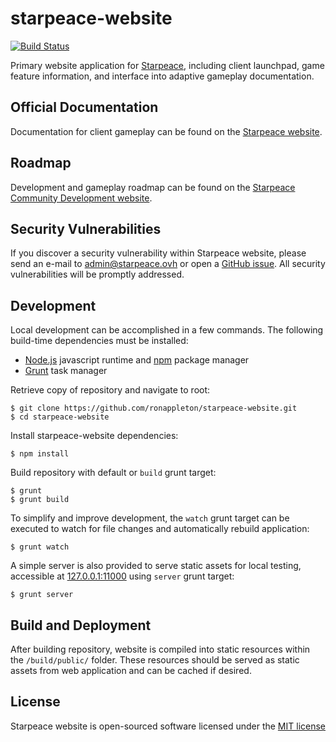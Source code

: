 
# starpeace-website

[![Build Status](https://travis-ci.org/ronappleton/starpeace-website.svg)](https://travis-ci.org/ronappleton/starpeace-website)

Primary website application for [Starpeace](https://www.starpeace.io), including client launchpad, game feature information, and interface into adaptive gameplay documentation.

## Official Documentation

Documentation for client gameplay can be found on the [Starpeace website](https://www.starpeace.io/docs).

## Roadmap

Development and gameplay roadmap can be found on the [Starpeace Community Development website](https://www.starpeace.ovh/).

## Security Vulnerabilities

If you discover a security vulnerability within Starpeace website, please send an e-mail to admin@starpeace.ovh or open a [GitHub issue](https://github.com/ronappleton/starpeace-website/issues). All security vulnerabilities will be promptly addressed.

## Development

Local development can be accomplished in a few commands. The following build-time dependencies must be installed:

* [Node.js](https://nodejs.org/en/) javascript runtime and [npm](https://www.npmjs.com/get-npm) package manager
* [Grunt](https://gruntjs.com/) task manager

Retrieve copy of repository and navigate to root:

```
$ git clone https://github.com/ronappleton/starpeace-website.git
$ cd starpeace-website
```

Install starpeace-website dependencies:

```
$ npm install
```

Build repository with default or ```build``` grunt target:

```
$ grunt
$ grunt build
```

To simplify and improve development, the ```watch``` grunt target can be executed to watch for file changes and automatically rebuild application:

```
$ grunt watch
```

A simple server is also provided to serve static assets for local testing, accessible at [127.0.0.1:11000](http://127.0.0.1:11000) using ```server``` grunt target:

```
$ grunt server
```

## Build and Deployment

After building repository, website is compiled into static resources within the ```/build/public/``` folder. These resources should be served as static assets from web application and can be cached if desired.

## License

Starpeace website is open-sourced software licensed under the [MIT license](http://opensource.org/licenses/MIT)
